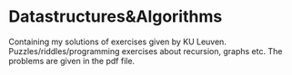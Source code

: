 # Datastructures&Algorithms
 Containing my solutions of exercises given by KU Leuven. Puzzles/riddles/programming exercises about recursion, graphs etc. The problems are given in the pdf file.
